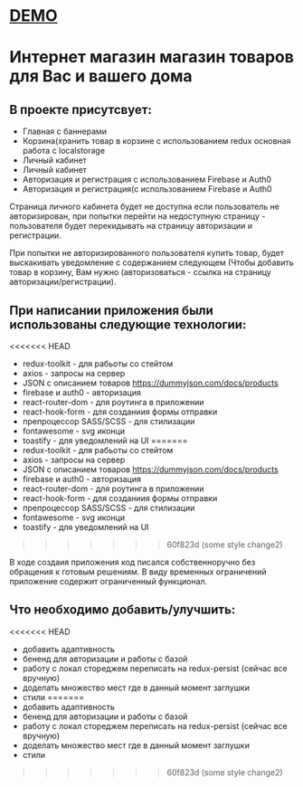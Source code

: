 # [DEMO](https://rustem-a-a.github.io/nonamedigital/)

# Интернет магазин  магазин товаров для Вас и вашего дома

## В проекте присутсвует:
- Главная с баннерами
- Корзина(хранить товар в корзине с использованием
  redux основная работа с localstorage
- Личный кабинет
- Личный кабинет
- Авторизация и регистрация с использованием Firebase и
  Auth0
- Авторизация и регистрация(с использованием Firebase и
  Auth0

Страница личного кабинета будет не доступна если пользователь
не авторизирован, при попытки перейти на недоступную страницу -
пользователя будет перекидывать на страницу авторизации и
регистрации.

При попытки не авторизированного пользователя купить товар,
будет выскакивать уведомление с содержанием следующем (Чтобы
добавить товар в корзину, Вам нужно (авторизоваться - ссылка на
страницу авторизации/регистрации).

## При написании приложения были использованы следующие технологии:
<<<<<<< HEAD
 - redux-toolkit - для рабьоты со стейтом
 - axios - запросы на сервер 
 - JSON с описанием товаров https://dummyjson.com/docs/products
 - firebase и auth0 - авторизация
 - react-router-dom - для роутинга в приложении
 - react-hook-form - для созданиия формы отправки
 - препроцессор SASS/SCSS - для стилизации
 - fontawesome - svg иконци
 - toastify - для уведомлений на UI
=======
- redux-toolkit - для рабьоты со стейтом
- axios - запросы на сервер
- JSON с описанием товаров https://dummyjson.com/docs/products
- firebase и auth0 - авторизация
- react-router-dom - для роутинга в приложении
- react-hook-form - для созданиия формы отправки
- препроцессор SASS/SCSS - для стилизации
- fontawesome - svg иконци
- toastify - для уведомлений на UI
>>>>>>> 60f823d (some style change2)

В ходе создаия приложения код писался собственноручно без обращения к готовым решениям.
В виду временных ограничений приложение содержит ограниченный функционал.

## Что необходимо добавить/улучшить:
<<<<<<< HEAD
 - добавить адаптивность
 - бененд для авторизации и работы с базой
 - работу с локал стореджем переписать на redux-persist (сейчас все вручную)
 - доделать множество мест где в данный момент заглушки
 - стили
=======
- добавить адаптивность
- бененд для авторизации и работы с базой
- работу с локал стореджем переписать на redux-persist (сейчас все вручную)
- доделать множество мест где в данный момент заглушки
- стили
>>>>>>> 60f823d (some style change2)
